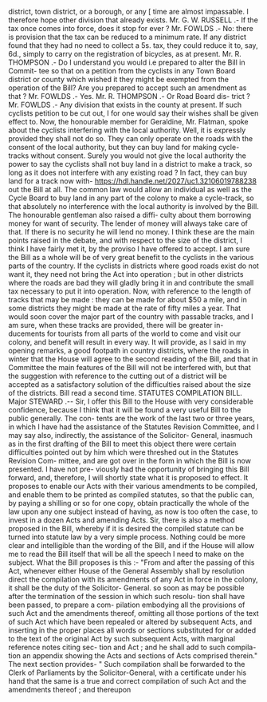 district, town district, or a borough, or any [ time are almost impassable. I therefore hope other division that already exists. Mr. G. W. RUSSELL .- If the tax once comes into force, does it stop for ever ? Mr. FOWLDS .- No: there is provision that the tax can be reduced to a minimum rate. If any district found that they had no need to collect a 5s. tax, they could reduce it to, say, 6d., simply to carry on the registration of bicycles, as at present. Mr. R. THOMPSON .- Do I understand you would i.e prepared to alter the Bill in Commit- tee so that on a petition from the cyclists in any Town Board district or county which wished it they might be exempted from the operation of the Bill? Are you prepared to accept such an amendment as that ? Mr. FOWLDS .- Yes. Mr. R. THOMPSON .- Or Road Board dis- trict ? Mr. FOWLDS .- Any division that exists in the county at present. If such cyclists petition to be cut out, I for one would say their wishes shall be given effect to. Now, the honourable member for Geraldine, Mr. Flatman, spoke about the cyclists interfering with the local authority. Well, it is expressly provided they shall not do so. They can only operate on the roads with the consent of the local authority, but they can buy land for making cycle- tracks without consent. Surely you would not give the local authority the power to say the cyclists shall not buy land in a district to make a track, so long as it does not interfere with any existing road ? In fact, they can buy land for a track now with- https://hdl.handle.net/2027/uc1.32106019788238 out the Bill at all. The common law would allow an individual as well as the Cycle Board to buy land in any part of the colony to make a cycle-track, so that absolutely no interference with the local authority is involved by the Bill. The honourable gentleman also raised a diffi- culty about them borrowing money for want of security. The lender of money will always take care of that. If there is no security he will lend no money. I think these are the main points raised in the debate, and with respect to the size of the district, I think I have fairly met it, by the proviso I have offered to accept. I am sure the Bill as a whole will be of very great benefit to the cyclists in the various parts of the country. If the cyclists in districts where good roads exist do not want it, they need not bring the Act into operation ; but in other districts where the roads are bad they will gladly bring it in and contribute the small tax necessary to put it into operation. Now, with reference to the length of tracks that may be made : they can be made for about $50 a mile, and in some districts they might be made at the rate of fifty miles a year. That would soon cover the major part of the country with passable tracks, and I am sure, when these tracks are provided, there will be greater in- ducements for tourists from all parts of the world to come and visit our colony, and benefit will result in every way. It will provide, as I said in my opening remarks, a good footpath in country districts, where the roads in winter that the House will agree to the second reading of the Bill, and that in Committee the main features of the Bill will not be interfered with, but that the suggestion with reference to the cutting out of a district will be accepted as a satisfactory solution of the difficulties raised about the size of the districts. Bill read a second time. STATUTES COMPILATION BILL. Major STEWARD .-- Sir, I offer this Bill to the House with very considerable confidence, because I think that it will be found a very useful Bill to the public generally. The con- tents are the work of the last two or three years, in which I have had the assistance of the Statutes Revision Committee, and I may say also, indirectly, the assistance of the Solicitor- General, inasmuch as in the first drafting of the Bill to meet this object there were certain difficulties pointed out by him which were threshed out in the Statutes Revision Com- mittee, and are got over in the form in which the Bill is now presented. I have not pre- viously had the opportunity of bringing this Bill forward, and, therefore, I will shortly state what it is proposed to effect. It proposes to enable our Acts with their various amendments to be compiled, and enable them to be printed as compiled statutes, so that the public can, by paying a shilling or so for one copy, obtain practically the whole of the law upon any one subject instead of having, as now is too often the case, to invest in a dozen Acts and amending Acts. Sir, there is also a method proposed in the Bill, whereby if it is desired the compiled statute can be turned into statute law by a very simple process. Nothing could be more clear and intelligible than the wording of the Bill, and if the House will allow me to read the Bill itself that will be all the speech I need to make on the subject. What the Bill proposes is this :- "From and after the passing of this Act, whenever either House of the General Assembly shall by resolution direct the compilation with its amendments of any Act in force in the colony, it shall be the duty of the Solicitor- General. so soon as may be possible after the termination of the session in which such resolu- tion shall have been passed, to prepare a com- pilation embodying all the provisions of such Act and the amendments thereof, omitting all those portions of the text of such Act which have been repealed or altered by subsequent Acts, and inserting in the proper places all words or sections substituted for or added to the text of the original Act by such subsequent Acts, with marginal reference notes citing sec- tion and Act ; and he shall add to such compila- tion an appendix showing the Acts and sections of Acts comprised therein." The next section provides- " Such compilation shall be forwarded to the Clerk of Parliaments by the Solicitor-General, with a certificate under his hand that the same is a true and correct compilation of such Act and the amendments thereof ; and thereupon 